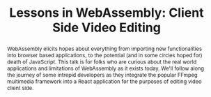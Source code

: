 ---
title: "Lessons in WebAssembly: Client Side Video Editing"
speaker: Megan Slater
event: CascadiaJS 2018
tags: ["web assembly", "video", "react.js"]
abstract: "WebAssembly elicits hopes about everything from importing new functionalities into browser based applications, to the potential (and in some circles hoped for) death of JavaScript. This talk is for folks who are curious about the real world applications and limitations of WebAssembly as it exists today. We'll follow along the journey of some intrepid developers as they integrate the popular FFmpeg multimedia framework into a React application for the purposes of editing video client side."
ytId: ziXYqUZqaEk
layout: talk
---